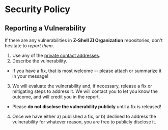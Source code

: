# Security Policy

## Reporting a Vulnerability

If there are any vulnerabilities in **Z-Shell ZI Organization** repositories, don't hesitate to _report them_.

1. Use any of the [private contact addresses](https://github.com/z-shell/zi#support).
2. Describe the vulnerability.

- If you have a fix, that is most welcome -- please attach or summarize it in your message!

3. We will evaluate the vulnerability and, if necessary, release a fix or mitigating steps to address it. We will contact you to let you know the outcome, and will credit you in the report.

- Please **do not disclose the vulnerability publicly** until a fix is released!

4. Once we have either a) published a fix, or b) declined to address the vulnerability for whatever reason, you are free to publicly disclose it.
